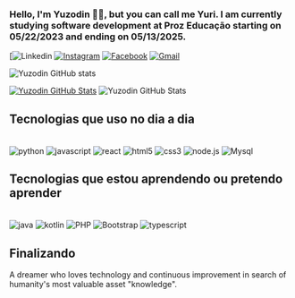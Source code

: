 ### Hello, I'm Yuzodin 👋😎, but you can call me Yuri. I am currently studying software development at Proz Educação starting on 05/22/2023 and ending on 05/13/2025.

[![Linkedin](https://www.linkedin.com/in/yuri-camini-461bb2288/)
[![Instagram](https://img.shields.io/badge/Instagram-E4405F?style=for-the-badge&logo=instagram&logoColor=white)](https://www.instagram.com/camini_o_yuri/)
[![Facebook](https://img.shields.io/badge/Facebook-1877F2?style=for-the-badge&logo=facebook&logoColor=white)](https://www.facebook.com/yuri.canimi.3/?locale=pt_BR)
[![Gmail](https://img.shields.io/badge/Gmail-D14836?style=for-the-badge&logo=gmail&logoColor=white)](https://www.yuri22.camsantos@gmail.com)

![Yuzodin GitHub stats](https://github-readme-stats.vercel.app/api?username=Yuzodin&show_icons=true&theme=dark)


[![Yuzodin GitHub Stats](https://github-readme-stats.vercel.app/api/top-langs/?username=Yuzodin&layout=donut)](https://github.com/Yuzodin/github-readme-stats)
![Yuzodin GitHub Stats](https://github-readme-stats.vercel.app/api/top-langs/?username=YUzodin&layout=compact)

## Tecnologias que uso no dia a dia

<div style= "display: incline_block"><br/>
    <img align="center" alt="python" src= "https://img.shields.io/badge/Python-3776AB?style=for-the-badge&logo=python&logoColor=white"/>
    <img align="center" alt="javascript" src= "https://img.shields.io/badge/JavaScript-323330?style=for-the-badge&logo=javascript&logoColor=F7DF1E">
    <img align="center" alt="react" src= "https://img.shields.io/badge/React-20232A?style=for-the-badge&logo=react&logoColor=61DAFB"/>
    <img align="center" alt="html5" src= "https://img.shields.io/badge/HTML5-E34F26?style=for-the-badge&logo=html5&logoColor=white">
    <img align="center" alt="css3" src= "https://img.shields.io/badge/CSS3-1572B6?style=for-the-badge&logo=css3&logoColor=white"/>
    <img align="center" alt="node.js" src= "https://img.shields.io/badge/Node.js-43853D?style=for-the-badge&logo=node.js&logoColor=white"/>
    <img align="center" alt="Mysql" src= "https://img.shields.io/badge/MySQL-00000F?style=for-the-badge&logo=mysql&logoColor=white"/>
</div>

## Tecnologias que estou aprendendo ou pretendo aprender

<div style= "display: incline_block"><br/>
    <img align="center" alt="java" src= "https://img.shields.io/badge/Java-ED8B00?style=for-the-badge&logo=openjdk&logoColor=white"/>
    <img align="center" alt="kotlin" src= "https://img.shields.io/badge/Kotlin-0095D5?&style=for-the-badge&logo=kotlin&logoColor=white"/>
    <img align="center" alt="PHP" src= "https://img.shields.io/badge/PHP-777BB4?style=for-the-badge&logo=php&logoColor=white"/>
    <img align="center" alt="Bootstrap" src= "https://img.shields.io/badge/Bootstrap-563D7C?style=for-the-badge&logo=bootstrap&logoColor=white"/>
    <img align="center" alt="typescript" src= "https://img.shields.io/badge/TypeScript-007ACC?style=for-the-badge&logo=typescript&logoColor=white"/>
</div>    
 

## Finalizando
A dreamer who loves technology and continuous improvement in search of humanity's most valuable asset "knowledge".
